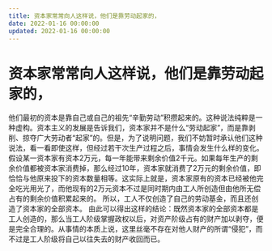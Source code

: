 ```yaml
---
title: 资本家常常向人这样说，他们是靠劳动起家的，
date: 2022-01-16 00:00:00
updated: 2022-01-16 00:00:00
---
```


# 资本家常常向人这样说，他们是靠劳动起家的，

他们最初的资本是靠自己或自己的祖先“辛勤劳动”积攒起来的。这种说法纯粹是一种虚构。资本主义的发展是告诉我们，资本家并不是什么“劳动起家”，而是靠剥削、掠夺广大劳动者“起家”的。但是，为了说明问题，我们不妨暂时承认他们这种说法，看一看即使这样，但经过若干次生产过程之后，事情会发生什么样的变化。
假设某一资本家有资本2万元，每一年能带来剩余价值2千元。如果每年生产的剩余价值都被资本家消费掉，那么经过10年，资本家就消费了2万元的剩余价值，即恰恰与他原来投下的资本数量相等。这实际上就是，资本家原有的资本已经被他完全吃光用光了，而他现有的2万元资本不过是同时期内由工人所创造但由他所无偿占有的剩余价值积累起来的。
所以，工人不仅创造了自己的劳动基金，而且还创造了资本家的全部资本。
由此可以得出这样的结论：既然资本家的全部资本都是工人创造的，那么当工人阶级掌握政权以后，对资产阶级占有的财产加以剥夺，便是完全合理的。从事情的本质上说，这里丝毫不存在对他人财产的所谓“侵犯”，而不过是工人阶级将自己以往失去的财产收回而已。
